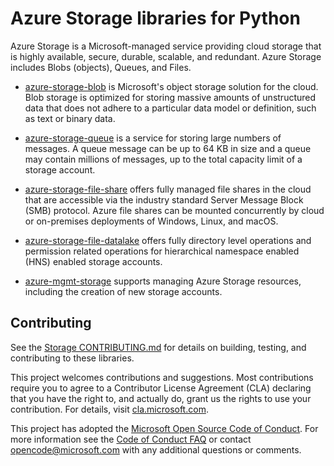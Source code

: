 # Azure Storage libraries for Python

Azure Storage is a Microsoft-managed service providing cloud storage that is highly available, secure, durable, scalable, and redundant.  Azure Storage includes Blobs (objects), Queues, and Files.

- [azure-storage-blob][blobs] is Microsoft's object storage solution for the cloud. Blob storage is optimized for storing massive amounts of unstructured data that does not adhere to a particular data model or definition, such as text or binary data.

- [azure-storage-queue][queues] is a service for storing large numbers of messages.  A queue message can be up to 64 KB in size and a queue may contain millions of messages, up to the total capacity limit of a storage account.

- [azure-storage-file-share][fileshares] offers fully managed file shares in the cloud that are accessible via the industry standard Server Message Block (SMB) protocol.  Azure file shares can be mounted concurrently by cloud or on-premises deployments of Windows, Linux, and macOS.

- [azure-storage-file-datalake][datalake] offers fully directory level operations and permission related operations for hierarchical namespace enabled (HNS) enabled storage accounts.

- [azure-mgmt-storage][management] supports managing Azure Storage resources, including the creation of new storage accounts.

## Contributing

See the [Storage CONTRIBUTING.md][storage_contrib] for details on building,
testing, and contributing to these libraries.

This project welcomes contributions and suggestions.  Most contributions require
you to agree to a Contributor License Agreement (CLA) declaring that you have
the right to, and actually do, grant us the rights to use your contribution. For
details, visit [cla.microsoft.com][cla].

This project has adopted the [Microsoft Open Source Code of Conduct][coc].
For more information see the [Code of Conduct FAQ][coc_faq]
or contact [opencode@microsoft.com][coc_contact] with any
additional questions or comments.

<!-- LINKS -->
[blobs]: https://github.com/Azure/azure-sdk-for-python/blob/main/sdk/storage/azure-storage-blob/README.md
[queues]: https://github.com/Azure/azure-sdk-for-python/blob/main/sdk/storage/azure-storage-queue/README.md
[fileshares]: https://github.com/Azure/azure-sdk-for-python/blob/main/sdk/storage/azure-storage-file-share/README.md
[datalake]: https://github.com/Azure/azure-sdk-for-python/blob/main/sdk/storage/azure-storage-file-datalake/README.md
[management]: https://github.com/Azure/azure-sdk-for-python/blob/main/sdk/storage/azure-mgmt-storage/
[storage_contrib]: https://github.com/Azure/azure-sdk-for-python/blob/main/CONTRIBUTING.md
[cla]: https://cla.microsoft.com
[coc]: https://opensource.microsoft.com/codeofconduct/
[coc_faq]: https://opensource.microsoft.com/codeofconduct/faq/
[coc_contact]: mailto:opencode@microsoft.com